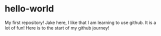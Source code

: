 # hello-world
My first repository!
Jake here, I like that I am learning to use github. It is a lot of fun!
Here is to the start of my github journey!
